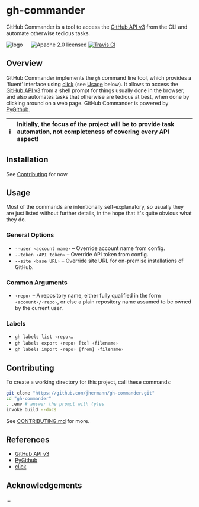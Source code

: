 # gh-commander

GitHub Commander is a tool to access the
[GitHub API v3](https://developer.github.com/v3/)
from the CLI and automate otherwise tedious tasks.

![logo](https://raw.githubusercontent.com/jhermann/gh-commander/master/docs/_static/logo-64.png)
 
![Apache 2.0 licensed](http://img.shields.io/badge/license-Apache_2.0-red.svg)
[![Travis CI](https://api.travis-ci.org/jhermann/gh-commander.svg)](https://travis-ci.org/jhermann/gh-commander)


## Overview

GitHub Commander implements the ``gh`` command line tool,
which provides a ‘fluent’ interface
using [click](https://github.com/mitsuhiko/click)
(see [Usage](#usage) below).
It allows to access the
[GitHub API v3](https://developer.github.com/v3/)
from a shell prompt for things usually done in the browser,
and also automates tasks that otherwise are tedious at best,
when done by clicking around on a web page.
GitHub Commander is powered by [PyGithub](https://github.com/PyGithub/PyGithub).

:information_source: | Initially, the focus of the project will be to provide task automation, not completeness of covering every API aspect!
---- | :----


## Installation

See [Contributing](#contributing) for now.


## Usage

Most of the commands are intentionally self-explanatory,
so usually they are just listed without further details,
in the hope that it's quite obvious what they do.


### General Options

 * ``--user ‹account name›`` – Override account name from config.
 * ``--token ‹API token›`` – Override API token from config.
 * ``--site ‹base URL›`` – Override site URL for on-premise installations of GitHub.

### Common Arguments

 * ``‹repo›`` – A repository name, either fully qualified in the form ``‹account›/‹repo›``, or else a plain repository name assumed to be owned by the current user.


### Labels

 * ``gh labels list ‹repo›…``
 * ``gh labels export ‹repo› [to] ‹filename›``
 * ``gh labels import ‹repo› [from] ‹filename›``


## Contributing

To create a working directory for this project, call these commands:

```sh
git clone "https://github.com/jhermann/gh-commander.git"
cd "gh-commander"
. .env # answer the prompt with (y)es
invoke build --docs
```

See [CONTRIBUTING.md](https://github.com/jhermann/gh-commander/blob/master/CONTRIBUTING.md) for more.


## References

 * [GitHub API v3](https://developer.github.com/v3/)
 * [PyGithub](https://github.com/PyGithub/PyGithub)
 * [click](https://github.com/mitsuhiko/click)


## Acknowledgements

…
